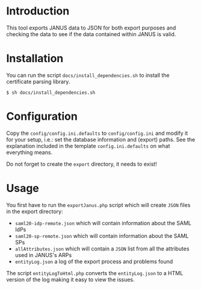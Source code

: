 # Introduction
This tool exports JANUS data to JSON for both export purposes and checking the
data to see if the data contained within JANUS is valid.

# Installation
You can run the script `docs/install_dependencies.sh` to install the
certificate parsing library.

    $ sh docs/install_dependencies.sh

# Configuration
Copy the `config/config.ini.defaults` to `config/config.ini` and modify it for
your setup, i.e.: set the database information and (export) paths. See the
explanation included in the template `config.ini.defaults` on what everything
means.

Do not forget to create the `export` directory, it needs to exist!

# Usage
You first have to run the `exportJanus.php` script which will create `JSON` 
files in the export directory:

* `saml20-idp-remote.json` which will contain information about the SAML IdPs
* `saml20-sp-remote.json` which will contain information about the SAML SPs
* `allAttributes.json` which will contain a `JSON` list from all the attributes
  used in JANUS's ARPs
* `entityLog.json` a log of the export process and problems found

The script `entityLogToHtml.php` converts the `entityLog.json` to a HTML 
version of the log making it easy to view the issues.
